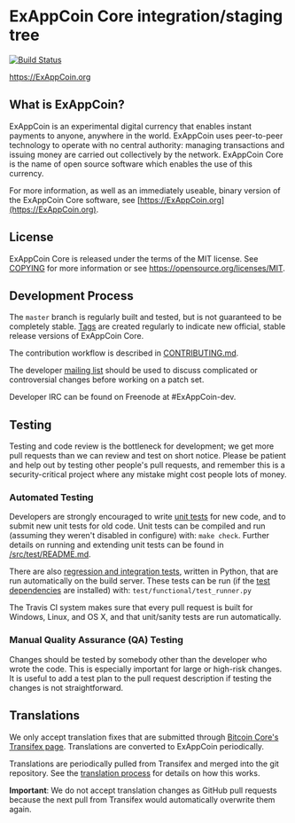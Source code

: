 ExAppCoin Core integration/staging tree
=====================================

[![Build Status](https://travis-ci.org/ExAppCoin-project/ExAppCoin.svg?branch=master)](https://travis-ci.org/ExAppCoin-project/ExAppCoin)

https://ExAppCoin.org

What is ExAppCoin?
----------------

ExAppCoin is an experimental digital currency that enables instant payments to
anyone, anywhere in the world. ExAppCoin uses peer-to-peer technology to operate
with no central authority: managing transactions and issuing money are carried
out collectively by the network. ExAppCoin Core is the name of open source
software which enables the use of this currency.

For more information, as well as an immediately useable, binary version of
the ExAppCoin Core software, see [https://ExAppCoin.org](https://ExAppCoin.org).

License
-------

ExAppCoin Core is released under the terms of the MIT license. See [COPYING](COPYING) for more
information or see https://opensource.org/licenses/MIT.

Development Process
-------------------

The `master` branch is regularly built and tested, but is not guaranteed to be
completely stable. [Tags](https://github.com/ExAppCoin-project/ExAppCoin/tags) are created
regularly to indicate new official, stable release versions of ExAppCoin Core.

The contribution workflow is described in [CONTRIBUTING.md](CONTRIBUTING.md).

The developer [mailing list](https://groups.google.com/forum/#!forum/ExAppCoin-dev)
should be used to discuss complicated or controversial changes before working
on a patch set.

Developer IRC can be found on Freenode at #ExAppCoin-dev.

Testing
-------

Testing and code review is the bottleneck for development; we get more pull
requests than we can review and test on short notice. Please be patient and help out by testing
other people's pull requests, and remember this is a security-critical project where any mistake might cost people
lots of money.

### Automated Testing

Developers are strongly encouraged to write [unit tests](src/test/README.md) for new code, and to
submit new unit tests for old code. Unit tests can be compiled and run
(assuming they weren't disabled in configure) with: `make check`. Further details on running
and extending unit tests can be found in [/src/test/README.md](/src/test/README.md).

There are also [regression and integration tests](/test), written
in Python, that are run automatically on the build server.
These tests can be run (if the [test dependencies](/test) are installed) with: `test/functional/test_runner.py`

The Travis CI system makes sure that every pull request is built for Windows, Linux, and OS X, and that unit/sanity tests are run automatically.

### Manual Quality Assurance (QA) Testing

Changes should be tested by somebody other than the developer who wrote the
code. This is especially important for large or high-risk changes. It is useful
to add a test plan to the pull request description if testing the changes is
not straightforward.

Translations
------------

We only accept translation fixes that are submitted through [Bitcoin Core's Transifex page](https://www.transifex.com/projects/p/bitcoin/).
Translations are converted to ExAppCoin periodically.

Translations are periodically pulled from Transifex and merged into the git repository. See the
[translation process](doc/translation_process.md) for details on how this works.

**Important**: We do not accept translation changes as GitHub pull requests because the next
pull from Transifex would automatically overwrite them again.
